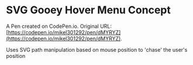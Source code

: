 # SVG Gooey Hover Menu Concept

A Pen created on CodePen.io. Original URL: [https://codepen.io/mikel301292/pen/dMYRYZ](https://codepen.io/mikel301292/pen/dMYRYZ).

Uses SVG path manipulation based on mouse position  to 'chase' the user's position
